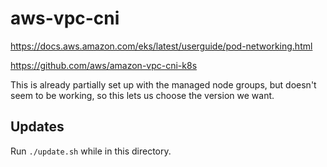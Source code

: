 # aws-vpc-cni

https://docs.aws.amazon.com/eks/latest/userguide/pod-networking.html

https://github.com/aws/amazon-vpc-cni-k8s

This is already partially set up with the managed node groups, but doesn't
seem to be working, so this lets us choose the version we want.

## Updates

Run `./update.sh` while in this directory.  
